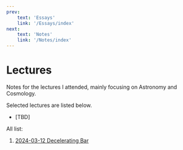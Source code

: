 ```yaml
---
prev: 
    text: 'Essays'
    link: '/Essays/index'
next: 
    text: 'Notes'
    link: '/Notes/index'
---
```


# Lectures 

Notes for the lectures I attended, mainly focusing on Astronomy and Cosmology. 

Selected lectures are listed below.
- [TBD]

All list: 
1. [2024-03-12 Decelerating Bar](/Lectures/2024/240312DecBar.md)